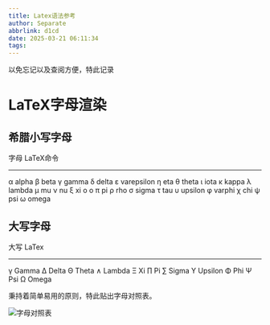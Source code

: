 ```yaml
---
title: Latex语法参考
author: Separate
abbrlink: d1cd
date: 2025-03-21 06:11:34
tags:
---
```

以免忘记以及查阅方便，特此记录

# LaTeX字母渲染

## 希腊小写字母

  字母   LaTeX命令
  ------ --------------
  α      alpha
  β      beta
  γ      gamma
  δ      delta
  ε      varepsilon
  η      eta
  θ      theta
  ι      iota
  κ      kappa
  λ      lambda
  μ      mu
  ν      nu
  ξ      xi
  ο      o
  π      pi
  ρ      rho
  σ      sigma
  τ      tau
  υ      upsilon
  φ      varphi
  χ      chi
  ψ      psi
  ω      omega

## 大写字母

  大写   LaTex
  ------ -----------
  γ      Gamma
  Δ      Delta
  Θ      Theta
  ∧      Lambda
  Ξ      Xi
  ∏      Pi
  ∑      Sigma
  Υ      Upsilon
  Φ      Phi
  Ψ      Psi
  Ω      Omega

秉持着简单易用的原则，特此贴出字母对照表。

![字母对照表](https://www.xilazimu.net/static/xilazimu/xlzm_upload/images/greek_letter_latex_00.jpg "LaTeX速查")